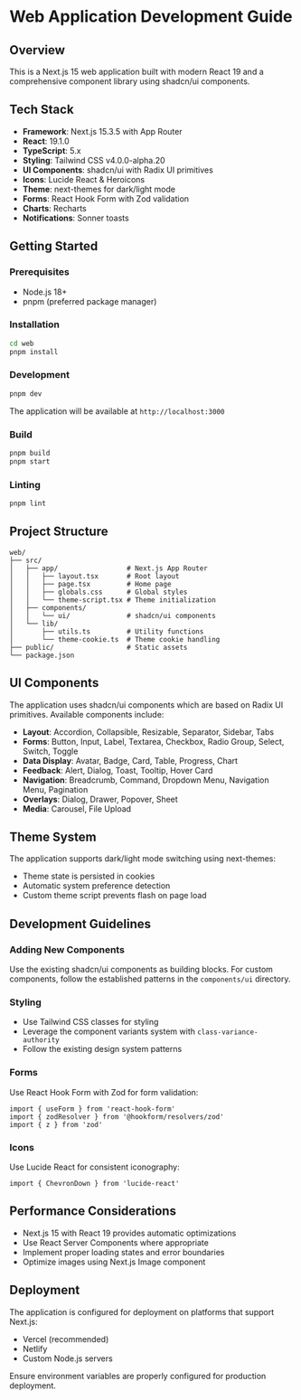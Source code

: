 # Web Application Development Guide

## Overview

This is a Next.js 15 web application built with modern React 19 and a comprehensive component library using shadcn/ui components.

## Tech Stack

- **Framework**: Next.js 15.3.5 with App Router
- **React**: 19.1.0
- **TypeScript**: 5.x
- **Styling**: Tailwind CSS v4.0.0-alpha.20
- **UI Components**: shadcn/ui with Radix UI primitives
- **Icons**: Lucide React & Heroicons
- **Theme**: next-themes for dark/light mode
- **Forms**: React Hook Form with Zod validation
- **Charts**: Recharts
- **Notifications**: Sonner toasts

## Getting Started

### Prerequisites

- Node.js 18+ 
- pnpm (preferred package manager)

### Installation

```bash
cd web
pnpm install
```

### Development

```bash
pnpm dev
```

The application will be available at `http://localhost:3000`

### Build

```bash
pnpm build
pnpm start
```

### Linting

```bash
pnpm lint
```

## Project Structure

```
web/
├── src/
│   ├── app/                 # Next.js App Router
│   │   ├── layout.tsx       # Root layout
│   │   ├── page.tsx         # Home page
│   │   ├── globals.css      # Global styles
│   │   └── theme-script.tsx # Theme initialization
│   ├── components/
│   │   └── ui/              # shadcn/ui components
│   └── lib/
│       ├── utils.ts         # Utility functions
│       └── theme-cookie.ts  # Theme cookie handling
├── public/                  # Static assets
└── package.json
```

## UI Components

The application uses shadcn/ui components which are based on Radix UI primitives. Available components include:

- **Layout**: Accordion, Collapsible, Resizable, Separator, Sidebar, Tabs
- **Forms**: Button, Input, Label, Textarea, Checkbox, Radio Group, Select, Switch, Toggle
- **Data Display**: Avatar, Badge, Card, Table, Progress, Chart
- **Feedback**: Alert, Dialog, Toast, Tooltip, Hover Card
- **Navigation**: Breadcrumb, Command, Dropdown Menu, Navigation Menu, Pagination
- **Overlays**: Dialog, Drawer, Popover, Sheet
- **Media**: Carousel, File Upload

## Theme System

The application supports dark/light mode switching using next-themes:

- Theme state is persisted in cookies
- Automatic system preference detection
- Custom theme script prevents flash on page load

## Development Guidelines

### Adding New Components

Use the existing shadcn/ui components as building blocks. For custom components, follow the established patterns in the `components/ui` directory.

### Styling

- Use Tailwind CSS classes for styling
- Leverage the component variants system with `class-variance-authority`
- Follow the existing design system patterns

### Forms

Use React Hook Form with Zod for form validation:

```tsx
import { useForm } from 'react-hook-form'
import { zodResolver } from '@hookform/resolvers/zod'
import { z } from 'zod'
```

### Icons

Use Lucide React for consistent iconography:

```tsx
import { ChevronDown } from 'lucide-react'
```

## Performance Considerations

- Next.js 15 with React 19 provides automatic optimizations
- Use React Server Components where appropriate
- Implement proper loading states and error boundaries
- Optimize images using Next.js Image component

## Deployment

The application is configured for deployment on platforms that support Next.js:

- Vercel (recommended)
- Netlify
- Custom Node.js servers

Ensure environment variables are properly configured for production deployment.